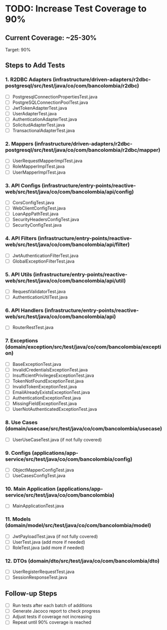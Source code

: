 # TODO: Increase Test Coverage to 90%

## Current Coverage: ~25-30%
Target: 90%

## Steps to Add Tests

### 1. R2DBC Adapters (infrastructure/driven-adapters/r2dbc-postgresql/src/test/java/co/com/bancolombia/r2dbc)
- [ ] PostgresqlConnectionPropertiesTest.java
- [ ] PostgreSQLConnectionPoolTest.java
- [ ] JwtTokenAdapterTest.java
- [ ] UserAdapterTest.java
- [ ] AuthenticationAdapterTest.java
- [ ] SolicitudAdapterTest.java
- [ ] TransactionalAdapterTest.java

### 2. Mappers (infrastructure/driven-adapters/r2dbc-postgresql/src/test/java/co/com/bancolombia/r2dbc/mapper)
- [ ] UserRequestMapperImplTest.java
- [ ] RoleMapperImplTest.java
- [ ] UserMapperImplTest.java

### 3. API Configs (infrastructure/entry-points/reactive-web/src/test/java/co/com/bancolombia/api/config)
- [ ] CorsConfigTest.java
- [ ] WebClientConfigTest.java
- [ ] LoanAppPathTest.java
- [ ] SecurityHeadersConfigTest.java
- [ ] SecurityConfigTest.java

### 4. API Filters (infrastructure/entry-points/reactive-web/src/test/java/co/com/bancolombia/api/filter)
- [ ] JwtAuthenticationFilterTest.java
- [ ] GlobalExceptionFilterTest.java

### 5. API Utils (infrastructure/entry-points/reactive-web/src/test/java/co/com/bancolombia/api/util)
- [ ] RequestValidatorTest.java
- [ ] AuthenticationUtilTest.java

### 6. API Handlers (infrastructure/entry-points/reactive-web/src/test/java/co/com/bancolombia/api)
- [ ] RouterRestTest.java

### 7. Exceptions (domain/exception/src/test/java/co/com/bancolombia/exception)
- [ ] BaseExceptionTest.java
- [ ] InvalidCredentialsExceptionTest.java
- [ ] InsufficientPrivilegesExceptionTest.java
- [ ] TokenNotFoundExceptionTest.java
- [ ] InvalidTokenExceptionTest.java
- [ ] EmailAlreadyExistsExceptionTest.java
- [ ] AuthenticationExceptionTest.java
- [ ] MissingFieldExceptionTest.java
- [ ] UserNotAuthenticatedExceptionTest.java

### 8. Use Cases (domain/usecase/src/test/java/co/com/bancolombia/usecase)
- [ ] UserUseCaseTest.java (if not fully covered)

### 9. Configs (applications/app-service/src/test/java/co/com/bancolombia/config)
- [ ] ObjectMapperConfigTest.java
- [ ] UseCasesConfigTest.java

### 10. Main Application (applications/app-service/src/test/java/co/com/bancolombia)
- [ ] MainApplicationTest.java

### 11. Models (domain/model/src/test/java/co/com/bancolombia/model)
- [ ] JwtPayloadTest.java (if not fully covered)
- [ ] UserTest.java (add more if needed)
- [ ] RoleTest.java (add more if needed)

### 12. DTOs (domain/dto/src/test/java/co/com/bancolombia/dto)
- [ ] UserRegisterRequestTest.java
- [ ] SessionResponseTest.java

## Follow-up Steps
- [ ] Run tests after each batch of additions
- [ ] Generate Jacoco report to check progress
- [ ] Adjust tests if coverage not increasing
- [ ] Repeat until 90% coverage is reached
